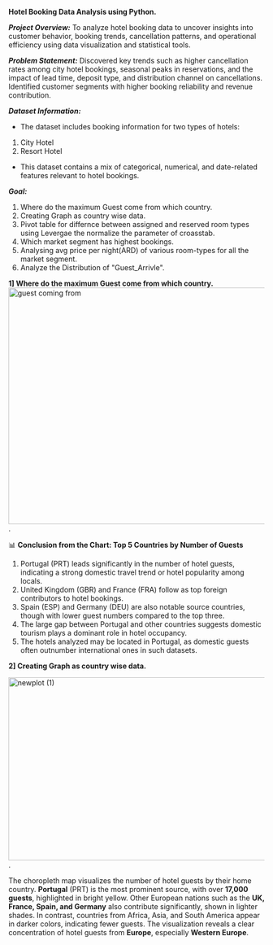 **Hotel Booking Data Analysis using Python.**

***Project Overview:***
To analyze hotel booking data to uncover insights into customer behavior, booking trends, cancellation patterns, and operational efficiency using data visualization and statistical tools.

***Problem Statement:***
Discovered key trends such as higher cancellation rates among city hotel bookings, seasonal peaks in reservations, and the impact of lead time, deposit type, and distribution channel on cancellations. Identified customer segments with higher booking reliability and revenue contribution.

***Dataset Information:***
- The dataset includes booking information for two types of hotels:
1.  City Hotel
2.  Resort Hotel
- This dataset contains a mix of categorical, numerical, and date-related features relevant to hotel bookings.

***Goal:***
1. Where do the maximum Guest come from which country.
2. Creating Graph as country wise data.
3. Pivot table for differnce between assigned and reserved room types using Levergae the normalize the parameter of croasstab.
4. Which market segment has highest bookings.
5. Analysing avg price per night(ARD) of various room-types for all the market segment.
6. Analyze the Distribution of "Guest_Arrivle".

**1] Where do the maximum Guest come from which country.**
<img width="751" height="465" alt="guest coming from" src="https://github.com/user-attachments/assets/b3b9ffa5-239a-45ed-99cb-0f49e70cc461" />.

📊 **Conclusion from the Chart: Top 5 Countries by Number of Guests**
1. Portugal (PRT) leads significantly in the number of hotel guests, indicating a strong domestic travel trend or hotel popularity among locals.
2. United Kingdom (GBR) and France (FRA) follow as top foreign contributors to hotel bookings.
3. Spain (ESP) and Germany (DEU) are also notable source countries, though with lower guest numbers compared to the top three.
4. The large gap between Portugal and other countries suggests domestic tourism plays a dominant role in hotel occupancy.
5. The hotels analyzed may be located in Portugal, as domestic guests often outnumber international ones in such datasets.

**2] Creating Graph as country wise data.**

<img width="700" height="360" alt="newplot (1)" src="https://github.com/user-attachments/assets/d83bbdce-d3df-4f67-b7fb-0ddf526f10de" />.

The choropleth map visualizes the number of hotel guests by their home country. **Portugal** (PRT) is the most prominent source, with over **17,000 guests**, highlighted in bright yellow. Other European nations such as the **UK, France, Spain, and Germany** also contribute significantly, shown in lighter shades. In contrast, countries from Africa, Asia, and South America appear in darker colors, indicating fewer guests. The visualization reveals a clear concentration of hotel guests from **Europe**, especially **Western Europe**.











